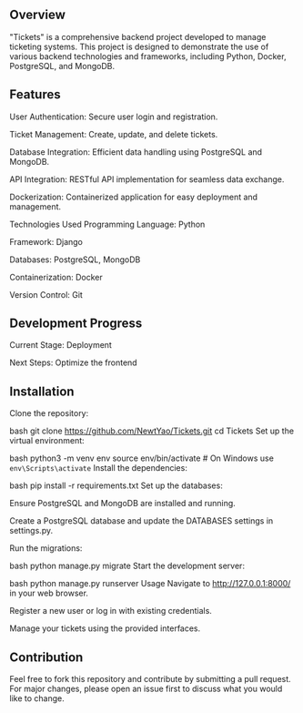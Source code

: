 Overview
---------------------------------------------------------------------------
"Tickets" is a comprehensive backend project developed to manage ticketing systems. 
This project is designed to demonstrate the use of various backend technologies and frameworks, including Python, Docker, PostgreSQL, and MongoDB.

Features
---------------------------------------------------------------------------
User Authentication: Secure user login and registration.

Ticket Management: Create, update, and delete tickets.

Database Integration: Efficient data handling using PostgreSQL and MongoDB.

API Integration: RESTful API implementation for seamless data exchange.

Dockerization: Containerized application for easy deployment and management.

Technologies Used
Programming Language: Python

Framework: Django

Databases: PostgreSQL, MongoDB

Containerization: Docker

Version Control: Git

Development Progress
---------------------------------------------------------------------------
Current Stage: Deployment

Next Steps: Optimize the frontend

Installation
---------------------------------------------------------------------------
Clone the repository:

bash
git clone https://github.com/NewtYao/Tickets.git
cd Tickets
Set up the virtual environment:

bash
python3 -m venv env
source env/bin/activate  # On Windows use `env\Scripts\activate`
Install the dependencies:

bash
pip install -r requirements.txt
Set up the databases:

Ensure PostgreSQL and MongoDB are installed and running.

Create a PostgreSQL database and update the DATABASES settings in settings.py.

Run the migrations:

bash
python manage.py migrate
Start the development server:

bash
python manage.py runserver
Usage
Navigate to http://127.0.0.1:8000/ in your web browser.

Register a new user or log in with existing credentials.

Manage your tickets using the provided interfaces.

Contribution
---------------------------------------------------------------------------
Feel free to fork this repository and contribute by submitting a pull request. 
For major changes, please open an issue first to discuss what you would like to change.
